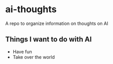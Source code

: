 # ai-thoughts
A repo to organize information on thoughts on AI

## Things I want to do with AI

* Have fun
* Take over the world